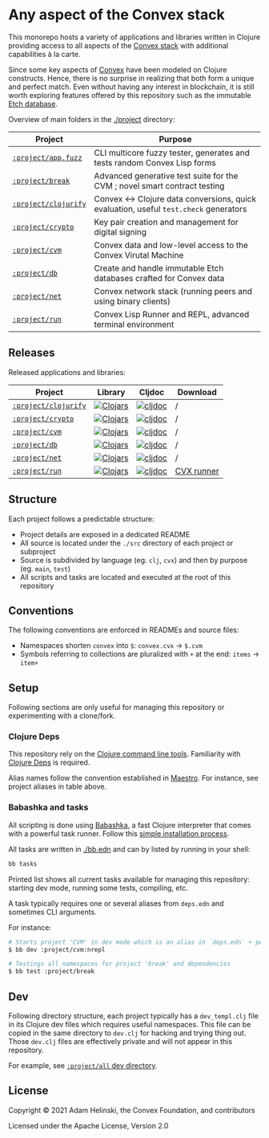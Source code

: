 # Any aspect of the Convex stack

This monorepo hosts a variety of applications and libraries written in Clojure providing access to all aspects of the [Convex stack](https://github.com/Convex-Dev/convex)
with additional capabilities à la carte.

Since some key aspects of [Convex](https://convex.world/) have been modeled on Clojure constructs. Hence, there is no surprise in realizing that both form a unique and perfect
match. Even without having any interest in blockchain, it is still worth exploring features offered by this repository such as the immutable [Etch database](./project/db).

Overview of main folders in the [./project](./project) directory:

| Project | Purpose |
|---|---|
| [`:project/app.fuzz`](./project/app/fuzz) | CLI multicore fuzzy tester, generates and tests random Convex Lisp forms | 
| [`:project/break`](./project/break) | Advanced generative test suite for the CVM ; novel smart contract testing |
| [`:project/clojurify`](./project/clojurify) | Convex <-> Clojure data conversions, quick evaluation, useful `test.check` generators |
| [`:project/crypto`](./project/crypto) | Key pair creation and management for digital signing |
| [`:project/cvm`](./project/cvm) | Convex data and low-level access to the Convex Virutal Machine |
| [`:project/db`](./project/db) | Create and handle immutable Etch databases crafted for Convex data |
| [`:project/net`](./project/net) | Convex network stack (running peers and using binary clients) |
| [`:project/run`](./project/run) | Convex Lisp Runner and REPL, advanced terminal environment |


## Releases

Released applications and libraries:

| Project | Library | Cljdoc | Download |
|---|---|---|---|
| [`:project/clojurify`](./project/clojurify) | [![Clojars](https://img.shields.io/clojars/v/world.convex/clojurify.clj.svg)](https://clojars.org/world.convex/clojurify.clj) | [![cljdoc](https://cljdoc.org/badge/world.convex/clojurify.clj)](https://cljdoc.org/d/world.convex/clojurify.clj/CURRENT) | / |
| [`:project/crypto`](./project/crypto) | [![Clojars](https://img.shields.io/clojars/v/world.convex/crypto.clj.svg)](https://clojars.org/world.convex/crypto.clj) | [![cljdoc](https://cljdoc.org/badge/world.convex/crypto.clj)](https://cljdoc.org/d/world.convex/crypto.clj/CURRENT) | / |
| [`:project/cvm`](./project/cvm) | [![Clojars](https://img.shields.io/clojars/v/world.convex/cvm.clj.svg)](https://clojars.org/world.convex/cvm.clj) | [![cljdoc](https://cljdoc.org/badge/world.convex/cvm.clj)](https://cljdoc.org/d/world.convex/cvm.clj/CURRENT) | / |
| [`:project/db`](./project/db) | [![Clojars](https://img.shields.io/clojars/v/world.convex/db.clj.svg)](https://clojars.org/world.convex/db.clj) | [![cljdoc](https://cljdoc.org/badge/world.convex/db.clj)](https://cljdoc.org/d/world.convex/db.clj/CURRENT) | / |
| [`:project/net`](./project/net) | [![Clojars](https://img.shields.io/clojars/v/world.convex/net.clj.svg)](https://clojars.org/world.convex/net.clj) | [![cljdoc](https://cljdoc.org/badge/world.convex/net.clj)](https://cljdoc.org/d/world.convex/net.clj/CURRENT) | / |
| [`:project/run`](./project/run) | [![Clojars](https://img.shields.io/clojars/v/world.convex/run.clj.svg)](https://clojars.org/world.convex/run.clj) | [![cljdoc](https://cljdoc.org/badge/world.convex/run.clj)](https://cljdoc.org/d/world.convex/run.clj/CURRENT) | [CVX runner](https://github.com/Convex-Dev/convex.cljc/releases/tag/run%2F0.0.0-alpha2) |


## Structure

Each project follows a predictable structure:

- Project details are exposed in a dedicated README
- All source is located under the `./src` directory of each project or subproject
- Source is subdivided by language (eg. `clj`, `cvx`) and then by purpose (eg. `main`, `test`)
- All scripts and tasks are located and executed at the root of this repository


## Conventions

The following conventions are enforced in READMEs and source files:

- Namespaces shorten `convex` into `$`: `convex.cvx` -> `$.cvm`
- Symbols referring to collections are pluralized with `+` at the end: `items` -> `item+`


## Setup

Following sections are only useful for managing this repository or experimenting with a clone/fork.


### Clojure Deps

This repository rely on the [Clojure command line tools](https://clojure.org/guides/getting_started). Familiarity with
[Clojure Deps](https://clojure.org/guides/deps_and_cli) is required.

Alias names follow the convention established in [Maestro](https://github.com/helins/maestro.clj). For instance, see project aliases in table above.


### Babashka and tasks

All scripting is done using [Babashka](https://book.babashka.org/), a fast Clojure interpreter that comes with a powerful task runner.
Follow this [simple installation process](https://book.babashka.org/#_installation).

All tasks are written in [./bb.edn](./bb.edn) and can by listed by running in your shell:

```bash
bb tasks
```

Printed list shows all current tasks available for managing this repository: starting dev mode, running some tests, compiling, etc.

A task typically requires one or several aliases from `deps.edn` and sometimes CLI arguments.

For instance:

```bash
# Starts project 'CVM' in dev mode which is an alias in `deps.edn` + personal `:nrepl` alias 
$ bb dev :project/cvm:nrepl

# Testings all namespaces for project 'break' and dependencies
$ bb test :project/break
```


## Dev

Following directory structure, each project typically has a `dev_templ.clj` file in its Clojure dev files which requires useful namespaces.
This file can be copied in the same directory to `dev.clj` for hacking and trying thing out. Those `dev.clj` files are effectively private and will
not appear in this repository.

For example, see [`:project/all` dev directory](./project/all/src/clj/dev/convex/all).


## License

Copyright © 2021 Adam Helinski, the Convex Foundation, and contributors

Licensed under the Apache License, Version 2.0
